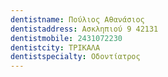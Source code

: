 ```yaml
---
dentistname: Πούλιος Αθανάσιος
dentistaddress: Ασκληπιού 9 42131
dentistmobile: 2431072230
dentistcity: ΤΡΙΚΑΛΑ
dentistspecialty: Οδοντίατρος
---
```

